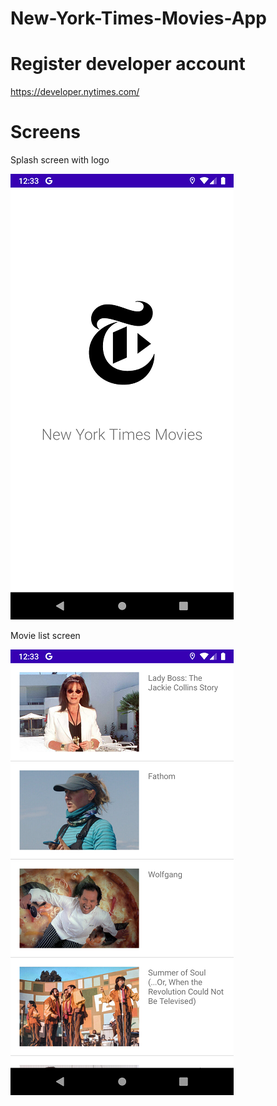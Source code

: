 # New-York-Times-Movies-App

# Register developer account

https://developer.nytimes.com/

# Screens
Splash screen with logo

![Splash screen with logo](https://github.com/AlexRyzhickov/New-York-Times-Movies-App/blob/main/screenshots/Screenshot_1624883581.png)

Movie list screen

![Movie list screen](https://github.com/AlexRyzhickov/New-York-Times-Movies-App/blob/main/screenshots/Screenshot_1624883584.png)

